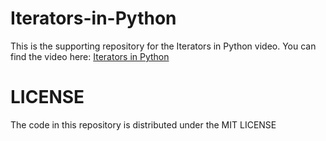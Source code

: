 # Iterators-in-Python
This is the supporting repository for the Iterators in Python video. You can find the video here:
[Iterators in Python](https://youtu.be/ZXvMQb8JuCA)

# LICENSE 
The code in this repository is distributed under the MIT LICENSE
